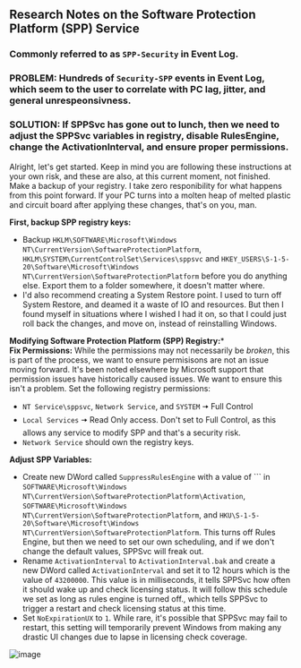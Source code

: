 ## Research Notes on the Software Protection Platform (SPP) Service
### Commonly referred to as **`SPP-Security`** in Event Log.

<p></p>

### PROBLEM: Hundreds of `Security-SPP` events in Event Log, which seem to the user to correlate with PC lag, jitter, and general unrespeonsivness.<p></p>
### SOLUTION: If SPPSvc has gone out to lunch, then we need to adjust the SPPSvc variables in registry, disable RulesEngine, change the ActivationInterval, and ensure proper permissions.<p></p>
Alright, let's get started. Keep in mind you are following these instructions at your own risk, and these are also, at this current moment, not finished. Make a backup of your registry. I take zero responibility for what happens from this point forward. If your PC turns into a molten heap of melted plastic and circuit board after applying these changes, that's on you, man.

**First, backup SPP registry keys:**
* Backup `HKLM\SOFTWARE\Microsoft\Windows NT\CurrentVersion\SoftwareProtectionPlatform`, `HKLM\SYSTEM\CurrentControlSet\Services\sppsvc` and `HKEY_USERS\S-1-5-20\Software\Microsoft\Windows NT\CurrentVersion\SoftwareProtectionPlatform` before you do anything else. Export them to a folder somewhere, it doesn't matter where.
* I'd also recommend creating a System Restore point. I used to turn off System Restore, and deamed it a waste of IO and resources. But then I found myself in situations where I wished I had it on, so that I could just roll back the changes, and move on, instead of reinstalling Windows.

**Modifying Software Protection Platform (SPP) Registry:*** <br/>
**Fix Permissions:** While the permissions may not necessarily be *broken*, this is part of the process, we want to ensure permisisons are not an issue moving forward. It's been noted elsewhere by Microsoft support that permission issues have historically caused issues. We want to ensure this isn't a problem. Set the following registry permissions:
  * `NT Service\sppsvc`, `Network Service`, and `SYSTEM` 🠆 Full Control
  * `Local Services` 🠆 Read Only access. Don't set to Full Control, as this allows any service to modify SPP and that's a security risk.
  * `Network Service` should own the registry keys.
<p></p>

**Adjust SPP Variables:**
* Create new DWord called `SuppressRulesEngine` with a value of ``` in `SOFTWARE\Microsoft\Windows NT\CurrentVersion\SoftwareProtectionPlatform\Activation`, `SOFTWARE\Microsoft\Windows NT\CurrentVersion\SoftwareProtectionPlatform`, and `HKU\S-1-5-20\Software\Microsoft\Windows NT\CurrentVersion\SoftwareProtectionPlatform`. This turns off Rules Engine, but then we need to set our own scheduling, and if we don't change the default values, SPPSvc will freak out.
* Rename `ActivationInterval` to `ActivationInterval.bak` and create a new DWord called `ActivationInterval` and set it to 12 hours which is the value of `43200000`. This value is in milliseconds, it tells SPPSvc how often it should wake up and check licensing status. It will follow this schedule we set as long as rules engine is turned off., which tells SPPSvc to trigger a restart and check licensing status at this time.
* Set `NoExpirationUX` to `1`. While rare, it's possible that SPPSvc may fail to restart, this setting will temporarily prevent Windows from making any drastic UI changes due to lapse in licensing check coverage.


![image](https://github.com/user-attachments/assets/6ca4bd11-0aac-4263-a100-241599c73fc1)

